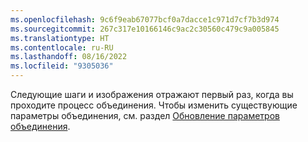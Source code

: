 ```yaml
---
ms.openlocfilehash: 9c6f9eab67077bcf0a7dacce1c971d7cf7b3d974
ms.sourcegitcommit: 267c317e10166146c9ac2c30560c479c9a005845
ms.translationtype: HT
ms.contentlocale: ru-RU
ms.lasthandoff: 08/16/2022
ms.locfileid: "9305036"
---
```

Следующие шаги и изображения отражают первый раз, когда вы проходите процесс объединения. Чтобы изменить существующие параметры объединения, см. раздел [Обновление параметров объединения](../data-unification-update.md).
